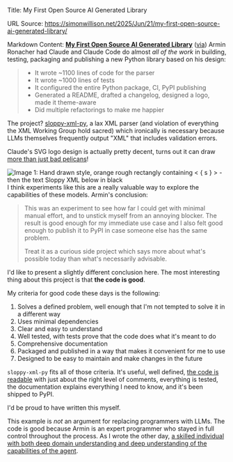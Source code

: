 Title: My First Open Source AI Generated Library

URL Source: https://simonwillison.net/2025/Jun/21/my-first-open-source-ai-generated-library/

Markdown Content:
**[My First Open Source AI Generated Library](https://lucumr.pocoo.org/2025/6/21/my-first-ai-library/)** ([via](https://bsky.app/profile/mitsuhiko.at/post/3ls4ov5fk7c2l "@mitsuhiko.at")) Armin Ronacher had Claude and Claude Code do almost _all of the work_ in building, testing, packaging and publishing a new Python library based on his design:

> *   It wrote ~1100 lines of code for the parser
> *   It wrote ~1000 lines of tests
> *   It configured the entire Python package, CI, PyPI publishing
> *   Generated a README, drafted a changelog, designed a logo, made it theme-aware
> *   Did multiple refactorings to make me happier

The project? [sloppy-xml-py](https://github.com/mitsuhiko/sloppy-xml-py), a lax XML parser (and violation of everything the XML Working Group hold sacred) which ironically is necessary because LLMs themselves frequently output "XML" that includes validation errors.

Claude's SVG logo design is actually pretty decent, turns out it can draw [more than just bad pelicans](https://simonwillison.net/2025/May/22/code-with-claude-live-blog/#live-update-357)!

![Image 1: Hand drawn style, orange rough rectangly containing < { s } > - then the text Sloppy XML below in black](https://static.simonwillison.net/static/2025/sloppy-xml.jpg)
I think experiments like this are a really valuable way to explore the capabilities of these models. Armin's conclusion:

> This was an experiment to see how far I could get with minimal manual effort, and to unstick myself from an annoying blocker. The result is good enough for my immediate use case and I also felt good enough to publish it to PyPI in case someone else has the same problem.
> 
> 
> Treat it as a curious side project which says more about what's possible today than what's necessarily advisable.

I'd like to present a slightly different conclusion here. The most interesting thing about this project is that **the code is good**.

My criteria for good code these days is the following:

1.   Solves a defined problem, well enough that I'm not tempted to solve it in a different way
2.   Uses minimal dependencies
3.   Clear and easy to understand
4.   Well tested, with tests prove that the code does what it's meant to do
5.   Comprehensive documentation
6.   Packaged and published in a way that makes it convenient for me to use
7.   Designed to be easy to maintain and make changes in the future

`sloppy-xml-py` fits all of those criteria. It's useful, well defined, [the code is readable](https://github.com/mitsuhiko/sloppy-xml-py/blob/main/sloppy_xml.py) with just about the right level of comments, everything is tested, the documentation explains everything I need to know, and it's been shipped to PyPI.

I'd be proud to have written this myself.

This example is _not_ an argument for replacing programmers with LLMs. The code is good because Armin is an expert programmer who stayed in full control throughout the process. As I wrote the other day, [a skilled individual with both deep domain understanding and deep understanding of the capabilities of the agent](https://simonwillison.net/2025/Jun/18/coding-agents/).

